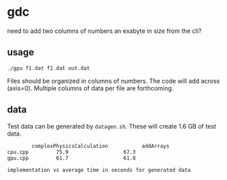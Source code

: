 # gdc

need to add two columns of numbers an exabyte in size from the cli?

## usage

	./gpu f1.dat f2.dat out.dat

Files should be organized in columns of numbers. The code will add across (axis=0). Multiple columns of data per file are forthcoming.

## data

Test data can be generated by `datagen.sh`. These will create 1.6 GB of test data.

			complexPhysicsCalculation	        addArrays  
	cpu.cpp 		75.9				  67.3
	gpu.cpp 		61.7				  61.8

	implementation vs average time in seconds for generated data

